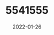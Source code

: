 ---
title: 5541555
date: 2022-01-26
draft: false
name: 甘城なつき
img_url: https://ae05.alicdn.com/kf/H3a6b4c1e990342b8aca3402ffb451ae4s.png
original_fn: DSCF0454.jpg
tags:
- 甘城なつき

---
